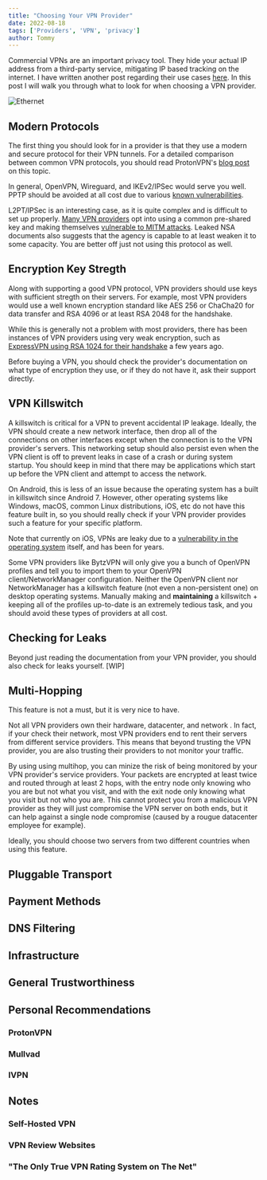 ```yaml
---
title: "Choosing Your VPN Provider"
date: 2022-08-18
tags: ['Providers', 'VPN', 'privacy']
author: Tommy
---
```


Commercial VPNs are an important privacy tool. They hide your actual IP address from a third-party service, mitigating IP based tracking on the internet. I have written another post regarding their use cases [here](/knowledge/commercial-vpn-use-cases/). In this post I will walk you through what to look for when choosing a VPN provider.

![Ethernet](/images/ethernet-1.jpg)

## Modern Protocols

The first thing you should look for in a provider is that they use a modern and secure protocol for their VPN tunnels. For a detailed comparison between common VPN protocols, you should read ProtonVPN's [blog post](https://protonvpn.com/blog/whats-the-best-vpn-protocol/) on this topic.

In general, OpenVPN, Wireguard, and IKEv2/IPSec would serve you well. PPTP should be avoided at all cost due to various [known vulnerabilities](https://www.schneier.com/academic/archives/1999/09/cryptanalysis_of_mic_1.html).

L2PT/IPSec is an interesting case, as it is quite complex and is difficult to set up properly. [Many VPN providers](https://gist.github.com/kennwhite/1f3bc4d889b02b35d8aa) opt into using a common pre-shared key and making themselves [vulnerable to MITM attacks](https://www.ivpn.net/knowledgebase/general/is-using-l2tporipsec-with-a-public-pre-shared-key-secure/). Leaked NSA documents also suggests that the agency is capable to at least weaken it to some capacity. You are better off just not using this protocol as well.

## Encryption Key Stregth

Along with supporting a good VPN protocol, VPN providers should use keys with sufficient stregth on their servers. For example, most VPN providers would use a well known encryption standard like AES 256 or ChaCha20 for data transfer and RSA 4096 or at least RSA 2048 for the handshake. 

While this is generally not a problem with most providers, there has been instances of VPN providers using very weak encryption, such as [ExpressVPN using RSA 1024 for their handshake](https://spec.matrix.org/unstable/rooms/) a few years ago.

Before buying a VPN, you should check the provider's documentation on what type of encryption they use, or if they do not have it, ask their support directly. 

## VPN Killswitch

A killswitch is critical for a VPN to prevent accidental IP leakage. Ideally, the VPN should create a new network interface, then drop all of the connections on other interfaces except when the connection is to the VPN provider's servers. This networking setup should also persist even when the VPN client is off to prevent leaks in case of a crash or during system startup. You should keep in mind that there may be applications which start up before the VPN client and attempt to access the network.

On Android, this is less of an issue because the operating system has a built in killswitch since Android 7. However, other operating systems like Windows, macOS, common Linux distributions, iOS, etc do not have this feature built in, so you should really check if your VPN provider provides such a feature for your specific platform.

Note that currently on iOS, VPNs are leaky due to a [vulnerability in the operating system](https://protonvpn.com/blog/apple-ios-vulnerability-disclosure/) itself, and has been for years.

Some VPN providers like BytzVPN will only give you a bunch of OpenVPN profiles and tell you to import them to your OpenVPN client/NetworkManager configuration. Neither the OpenVPN client nor NetworkManager has a killswitch feature (not even a non-persistent one) on desktop operating systems. Manually making and **maintaining** a killswitch + keeping all of the profiles up-to-date is an extremely tedious task, and you should avoid these types of providers at all cost.

## Checking for Leaks

Beyond just reading the documentation from your VPN provider, you should also check for leaks yourself. [WIP]

## Multi-Hopping

This feature is not a must, but it is very nice to have. 

Not all VPN providers own their hardware, datacenter, and network . In fact, if your check their network, most VPN providers end to rent their servers from different service providers. This means that beyond trusting the VPN provider, you are also trusting their providers to not monitor your traffic.

By using using multihop, you can minize the risk of being monitored by your VPN provider's service providers. Your packets are encrypted at least twice and routed through at least 2 hops, with the entry node only knowing who you are but not what you visit, and with the exit node only knowing what you visit but not who you are. This cannot protect you from a malicious VPN provider as they will just compromise the VPN server on both ends, but it can help against a single node compromise (caused by a rougue datacenter employee for example).

Ideally, you should choose two servers from two different countries when using this feature.

## Pluggable Transport

## Payment Methods

## DNS Filtering

## Infrastructure

## General Trustworthiness

## Personal Recommendations

### ProtonVPN

### Mullvad

### IVPN

## Notes

### Self-Hosted VPN

### VPN Review Websites

### "The Only True VPN Rating System on The Net"
